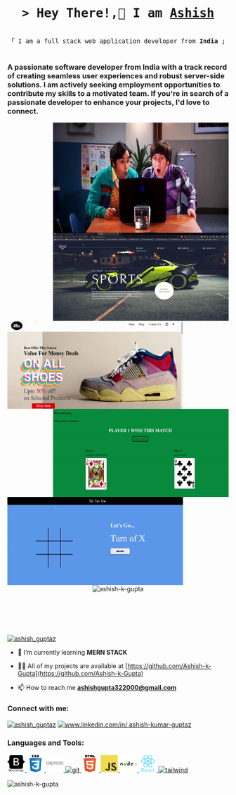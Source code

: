 <h1 align="center">
        <samp>&gt; Hey There!,👋 I am
                <b><a target="_blank" href="https://alsiam.com">Ashish</a></b>
        </samp>
</h1>

<p align="center"> 
  <samp>
    <br>
    「 I am a full stack web application developer from <b>India</b> 」
    <br>
    <br>
  </samp>
</p>
<h3 align="left">A passionate software developer from India with a track record of creating seamless user experiences and robust server-side solutions. I am actively seeking employment opportunities to contribute my skills to a motivated team. If you're in search of a passionate developer to enhance your projects, I'd love to connect.</h3>


<img align="right" alt="GIF from BigBangTheory" project width="400" height="250" src="https://github.com/Ashish-k-Gupta/Ashish-k-Gupta/blob/main/bigbangGif.gif">



<img align="right" alt="GIF from my IgniteYourWheels" project width="400" height="200" src="https://github.com/Ashish-k-Gupta/Ashish-k-Gupta/blob/main/ezgif.com-video-to-gif.gif">
<img align="left" alt="GIF from my Footwear" project width="400" height="200" src="https://github.com/Ashish-k-Gupta/Ashish-k-Gupta/blob/main/FootWare-FrontEnd.gif">
<img align="right" alt="GIF from my CardGame API" project width="400" height="200" src="https://github.com/Ashish-k-Gupta/Ashish-k-Gupta/blob/main/CardGames%20API.gif">
<img align="left" alt="GIF from my TicTacToe" project width="400" height="200" src="https://github.com/Ashish-k-Gupta/Ashish-k-Gupta/blob/main/TicTacToe.GIF">

<br>
<br>
<br>
<p align="center"> <img src="https://komarev.com/ghpvc/?username=ashish-k-gupta&label=Profile%20views&color=0e75b6&style=flat" alt="ashish-k-gupta" /> </p>
<br>
<br>
<br>
<br>
<p align="left" margin="20"> <a href="https://twitter.com/ashish_guptaz" target="blank"><img src="https://img.shields.io/twitter/follow/ashish_guptaz?logo=twitter&style=for-the-badge" alt="ashish_guptaz" /></a> </p>

- 🌱 I’m currently learning **MERN STACK**

- 👨‍💻 All of my projects are available at [https://github.com/Ashish-k-Gupta](https://github.com/Ashish-k-Gupta)

- 📫 How to reach me **ashishgupta322000@gmail.com**

<h3 align="left">Connect with me:</h3>
<p align="left">
<a href="https://twitter.com/ashish_guptaz" target="blank"><img align="center" src="https://raw.githubusercontent.com/rahuldkjain/github-profile-readme-generator/master/src/images/icons/Social/twitter.svg" alt="ashish_guptaz" height="30" width="40" /></a>
<a href="https://linkedin.com/in/www.linkedin.com/in/ ashish-kumar-guptaz" target="blank"><img align="center" src="https://raw.githubusercontent.com/rahuldkjain/github-profile-readme-generator/master/src/images/icons/Social/linked-in-alt.svg" alt="www.linkedin.com/in/ ashish-kumar-guptaz" height="30" width="40" /></a>
</p>

<h3 align="left">Languages and Tools:</h3>
<p align="left"> <a href="https://getbootstrap.com" target="_blank" rel="noreferrer"> <img src="https://raw.githubusercontent.com/devicons/devicon/master/icons/bootstrap/bootstrap-plain-wordmark.svg" alt="bootstrap" width="40" height="40"/> </a> <a href="https://www.w3schools.com/css/" target="_blank" rel="noreferrer"> <img src="https://raw.githubusercontent.com/devicons/devicon/master/icons/css3/css3-original-wordmark.svg" alt="css3" width="40" height="40"/> </a> <a href="https://expressjs.com" target="_blank" rel="noreferrer"> <img src="https://raw.githubusercontent.com/devicons/devicon/master/icons/express/express-original-wordmark.svg" alt="express" width="40" height="40"/> </a> <a href="https://git-scm.com/" target="_blank" rel="noreferrer"> <img src="https://www.vectorlogo.zone/logos/git-scm/git-scm-icon.svg" alt="git" width="40" height="40"/> </a> <a href="https://www.w3.org/html/" target="_blank" rel="noreferrer"> <img src="https://raw.githubusercontent.com/devicons/devicon/master/icons/html5/html5-original-wordmark.svg" alt="html5" width="40" height="40"/> </a> <a href="https://developer.mozilla.org/en-US/docs/Web/JavaScript" target="_blank" rel="noreferrer"> <img src="https://raw.githubusercontent.com/devicons/devicon/master/icons/javascript/javascript-original.svg" alt="javascript" width="40" height="40"/> </a> <a href="https://nodejs.org" target="_blank" rel="noreferrer"> <img src="https://raw.githubusercontent.com/devicons/devicon/master/icons/nodejs/nodejs-original-wordmark.svg" alt="nodejs" width="40" height="40"/> </a> <a href="https://reactjs.org/" target="_blank" rel="noreferrer"> <img src="https://raw.githubusercontent.com/devicons/devicon/master/icons/react/react-original-wordmark.svg" alt="react" width="40" height="40"/> </a> <a href="https://tailwindcss.com/" target="_blank" rel="noreferrer"> <img src="https://www.vectorlogo.zone/logos/tailwindcss/tailwindcss-icon.svg" alt="tailwind" width="40" height="40"/> </a> </p>

<p><img align="center" src="https://github-readme-stats.vercel.app/api/top-langs?username=ashish-k-gupta&show_icons=true&locale=en&layout=compact" alt="ashish-k-gupta" /></p>

